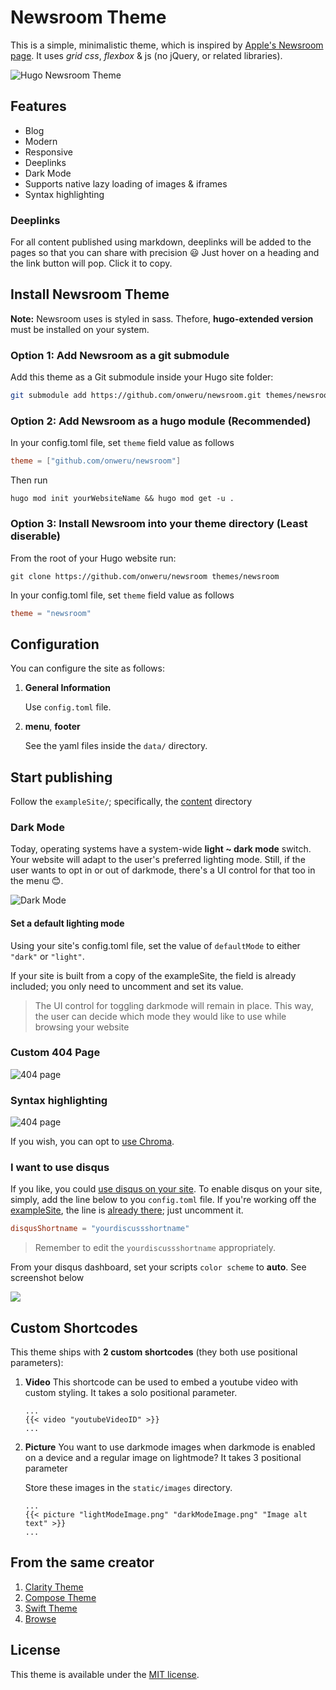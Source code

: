 # Newsroom Theme

This is a simple, minimalistic theme, which is inspired by [Apple's Newsroom page](https://www.apple.com/newsroom/). It uses *grid css*, *flexbox* & js (no jQuery, or related libraries).

![Hugo Newsroom Theme](https://github.com/onweru/newsroom/blob/master/images/screenshot.png)

## Features

* Blog
* Modern
* Responsive
* Deeplinks
* Dark Mode
* Supports native lazy loading of images & iframes
* Syntax highlighting

### Deeplinks

For all content published using markdown, deeplinks will be added to the pages so that you can share with precision :smiley: Just   hover on a heading and the link button will pop. Click it to copy.

## Install Newsroom Theme

__Note:__ Newsroom uses is styled in sass. Thefore, __hugo-extended version__ must be installed on your system.

### Option 1: Add Newsroom as a git submodule

Add this theme as a Git submodule inside your Hugo site folder:

```bash
git submodule add https://github.com/onweru/newsroom.git themes/newsroom
```

### Option 2: Add Newsroom as a hugo module __(Recommended)__

In your config.toml file, set `theme` field value as follows

```toml
theme = ["github.com/onweru/newsroom"]
```

Then run

```
hugo mod init yourWebsiteName && hugo mod get -u .
```

### Option 3: Install Newsroom into your theme directory __(Least diserable)__

From the root of your Hugo website run:

```
git clone https://github.com/onweru/newsroom themes/newsroom
```

In your config.toml file, set `theme` field value as follows

```toml
theme = "newsroom"
```


## Configuration

You can configure the site as follows:

1. **General Information**

    Use `config.toml` file.

2. **menu**, **footer**

    See the yaml files inside the `data/` directory.

## Start publishing

Follow the `exampleSite/`; specifically, the [content](https://github.com/onweru/newsroom/tree/master/exampleSite/content/post) directory

### Dark Mode

Today, operating systems have a system-wide __light ~ dark mode__ switch. Your website will adapt to the user's preferred lighting mode. Still, if the user wants to opt in or out of darkmode, there's a UI control for that too in the menu 😊.

![Dark Mode](https://github.com/onweru/newsroom/blob/master/images/screenshot-dark.png)

#### Set a default lighting mode

Using your site's config.toml file, set the value of `defaultMode` to either `"dark"` or `"light"`.

If your site is built from a copy of the exampleSite, the field is already included; you only need to uncomment and set its value.

> The UI control for toggling darkmode will remain in place. This way, the user can decide which mode they would like to use while browsing your website

### Custom 404 Page

![404 page](https://github.com/onweru/newsroom/blob/master/images/404.png)

### Syntax highlighting

![404 page](https://github.com/onweru/newsroom/blob/master/images/syntax.png) 

If you wish, you can opt to [use Chroma](./exampleSite/config.toml#L17-L27).

### I want to use disqus

If you like, you could [use disqus on your site](https://github.com/onweru/newsroom/issues/2). To enable disqus on your site, simply, add the line below to you `config.toml` file. If you're working off the [exampleSite](https://github.com/onweru/newsroom/tree/master/exampleSite), the line is [already there](https://github.com/onweru/newsroom/blob/ad9b7a9f7ea266b539f846a2f3bdf080e648bb84/exampleSite/config.toml#L15-L16); just uncomment it.

```toml
disqusShortname = "yourdiscussshortname"
```
> Remember to edit the `yourdiscussshortname` appropriately.

From your disqus dashboard, set your scripts `color scheme` to __auto__. See screenshot below

![](https://github.com/onweru/newsroom/blob/master/images/disqus-color-scheme.png)

## Custom Shortcodes

This theme ships with __2 custom shortcodes__ (they both use positional parameters):

1. __Video__
    This shortcode can be used to embed a youtube video with custom styling. It takes a solo positional parameter.

    ```
    ...
    {{< video "youtubeVideoID" >}}
    ...
    ```

2. __Picture__
    You want to use darkmode images when darkmode is enabled on a device and a regular image on lightmode? It takes 3 positional parameter

    Store these images in the `static/images` directory.
    ```
    ...
    {{< picture "lightModeImage.png" "darkModeImage.png" "Image alt text" >}}
    ...
    ```

## From the same creator

1. [Clarity Theme](https://github.com/chipzoller/hugo-clarity)
2. [Compose Theme](https://github.com/onweru/compose)
3. [Swift Theme](https://github.com/onweru/hugo-swift-theme)
4. [Browse](https://github.com/onweru/browse)

## License

This theme is available under the [MIT license](https://github.com/onweru/newsroom/blob/master/LICENSE.md).
